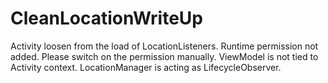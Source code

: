 # CleanLocationWriteUp
Activity loosen from the load of LocationListeners.
Runtime permission not added. Please switch on the permission manually.
ViewModel is not tied to Activity context.
LocationManager is acting as LifecycleObserver.
